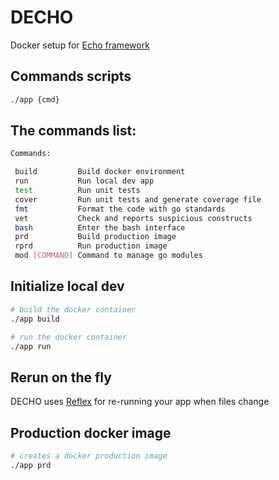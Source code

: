 # DECHO
Docker setup for [Echo framework](https://github.com/labstack/echo)

## Commands scripts
```bash
./app {cmd}
```

## The commands list:
```bash
Commands:

 build         Build docker environment
 run           Run local dev app
 test          Run unit tests
 cover         Run unit tests and generate coverage file
 fmt           Format the code with go standards
 vet           Check and reports suspicious constructs
 bash          Enter the bash interface
 prd           Build production image
 rprd          Run production image
 mod [COMMAND] Command to manage go modules
```

## Initialize local dev
```bash
# build the docker container 
./app build

# run the docker container
./app run
```

## Rerun on the fly
DECHO uses [Reflex](https://github.com/cespare/reflex) for re-running your app when files change

## Production docker image
```bash
# creates a docker production image
./app prd
```